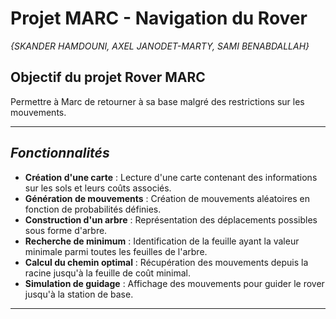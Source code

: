# **Projet MARC - Navigation du Rover**
*{SKANDER HAMDOUNI, AXEL JANODET-MARTY, SAMI BENABDALLAH}*

## **Objectif du projet Rover MARC**
Permettre à Marc de retourner à sa base malgré des restrictions sur les mouvements.

---

## ***Fonctionnalités***

- **Création d'une carte** : Lecture d'une carte contenant des informations sur les sols et leurs coûts associés.
- **Génération de mouvements** : Création de mouvements aléatoires en fonction de probabilités définies.
- **Construction d'un arbre** : Représentation des déplacements possibles sous forme d'arbre.
- **Recherche de minimum** : Identification de la feuille ayant la valeur minimale parmi toutes les feuilles de l'arbre.
- **Calcul du chemin optimal** : Récupération des mouvements depuis la racine jusqu'à la feuille de coût minimal.
- **Simulation de guidage** : Affichage des mouvements pour guider le rover jusqu'à la station de base.

---


